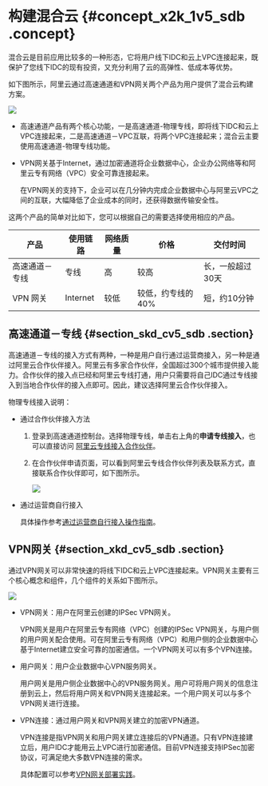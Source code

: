 # 构建混合云 {#concept_x2k_1v5_sdb .concept}

混合云是目前应用比较多的一种形态，它将用户线下IDC和云上VPC连接起来，既保护了您线下IDC的现有投资，又充分利用了云的高弹性、低成本等优势。

如下图所示，阿里云通过高速通道和VPN网关两个产品为用户提供了混合云构建方案。

![](http://docs-aliyun.cn-hangzhou.oss.aliyun-inc.com/assets/pic/53990/cn_zh/1495715017466/hybrid001.png)

-   高速通道产品有两个核心功能，一是高速通道-物理专线，即将线下IDC和云上VPC连接起来，二是高速通道－VPC互联，将两个VPC连接起来；混合云主要使用高速通道-物理专线功能。

-   VPN网关基于Internet，通过加密通道将企业数据中心，企业办公网络等和阿里云专有网络（VPC）安全可靠连接起来。

    在VPN网关的支持下，企业可以在几分钟内完成企业数据中心与阿里云VPC之间的互联，大幅降低了企业成本的同时，还获得数据传输安全性。


这两个产品的简单对比如下，您可以根据自己的需要选择使用相应的产品。

|产品|使用链路|网络质量|价格|交付时间|
|--|----|----|--|----|
|高速通道－专线|专线|高|较高|长，一般超过30天|
|VPN 网关|Internet|较低|较低，约专线的40%|短，约10分钟|

## 高速通道－专线 {#section_skd_cv5_sdb .section}

高速通道－专线的接入方式有两种，一种是用户自行通过运营商接入，另一种是通过阿里云合作伙伴接入。阿里云有多家合作伙伴，全国超过300个城市提供接入能力。合作伙伴的接入点已经和阿里云专线打通，用户只需要将自己IDC通过专线接入到当地合作伙伴的接入点即可。因此，建议选择阿里云合作伙伴接入。

物理专线接入说明：

-   通过合作伙伴接入方法

    1.  登录到高速通道控制台。选择物理专线，单击右上角的**申请专线接入**，也可以直接访问 [阿里云专线接入合作伙伴](https://vpc.console.aliyun.com/expressConnect?spm=5176.2020520143.103.7.T8oRf4#/physicalConnection/cn-hangzhou/partnerApply)。

    2.  在合作伙伴申请页面，可以看到阿里云专线合作伙伴列表及联系方式，直接联系合作伙伴即可，如下图所示。

        ![](http://docs-aliyun.cn-hangzhou.oss.aliyun-inc.com/assets/pic/53990/cn_zh/1495714204158/liquan001.png)

-   通过运营商自行接入

    具体操作参考[通过运营商自行接入操作指南](https://help.aliyun.com/document_detail/44844.html)。


## VPN网关 {#section_xkd_cv5_sdb .section}

通过VPN网关可以非常快速的将线下IDC和云上VPC连接起来。VPN网关主要有三个核心概念和组件，几个组件的关系如下图所示。

![](http://docs-aliyun.cn-hangzhou.oss.aliyun-inc.com/assets/pic/53990/cn_zh/1495716512248/VPNARCH.png)

-   VPN网关：用户在阿里云创建的IPSec VPN网关。

    VPN网关是用户在阿里云专有网络（VPC）创建的IPSec VPN网关，与用户侧的用户网关配合使用。可在阿里云专有网络（VPC）和用户侧的企业数据中心基于Internet建立安全可靠的加密通信。一个VPN网关可以有多个VPN连接。

-   用户网关：用户企业数据中心VPN服务网关。

    用户网关是用户侧企业数据中心的VPN服务网关。用户可将用户网关的信息注册到云上，然后将用户网关和VPN网关连接起来。一个用户网关可以与多个VPN网关进行连接。

-   VPN连接：通过用户网关和VPN网关建立的加密VPN通道。

    VPN连接是指VPN网关和用户网关建立连接后的VPN通道。只有VPN连接建立后，用户IDC才能用云上VPC进行加密通信。目前VPN连接支持IPSec加密协议，可满足绝大多数VPN连接的需求。

    具体配置可以参考[VPN网关部署实践](https://help.aliyun.com/document_detail/54113.html)。


